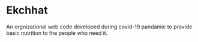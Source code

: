 # Ekchhat

An orgnizational web code developed during covid-19 pandamic to provide basic nutrition to the people who need it.
